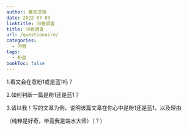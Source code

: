 ```yaml
---
author: 番茄烫饭
date: 2022-07-03
linktitle: 问卷调查
title: 问卷调查
url: /questionaire/
categories:
  - 问卷
tags:
  - 粉蓝
bookToc: false
---
```


1.看文会在意粉1或是蓝1吗？

2.如何判断一篇是粉1还是蓝1？

3.请以我！写的文章为例，说明该篇文章在你心中是粉1还是蓝1，以及理由

（纯粹是好奇，毕竟我是端水大师）（？）
